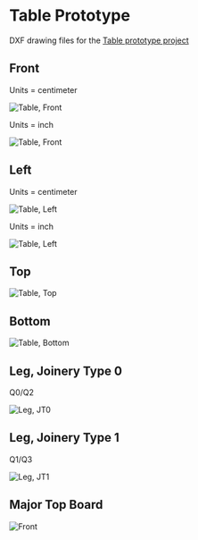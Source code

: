 # Table Prototype

DXF drawing files for the [Table prototype project](https://github.com/jonlamb-gh/openscad-models-rust/tree/master/wood-projects/table)

## Front

Units = centimeter

![Table, Front](images/table_front.svg)

Units = inch

![Table, Front](images/table_front_inches.svg)

## Left

Units = centimeter

![Table, Left](images/table_left.svg)

Units = inch

![Table, Left](images/table_left_inches.svg)

## Top

![Table, Top](images/table_top.svg)

## Bottom

![Table, Bottom](images/table_bottom.svg)

## Leg, Joinery Type 0

Q0/Q2

![Leg, JT0](images/leg_board_jt0.svg)

## Leg, Joinery Type 1

Q1/Q3

![Leg, JT1](images/leg_board_jt1.svg)

## Major Top Board

![Front](images/major_top_board_front.svg)
